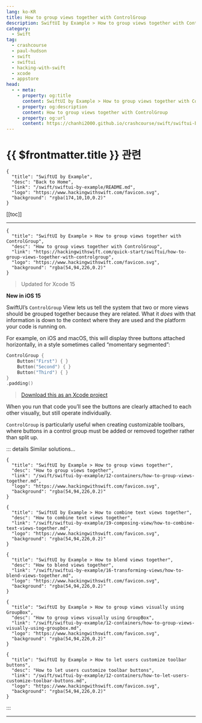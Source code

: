 ```yaml
---
lang: ko-KR
title: How to group views together with ControlGroup
description: SwiftUI by Example > How to group views together with ControlGroup
category:
  - Swift
tag: 
  - crashcourse
  - paul-hudson
  - swift
  - swiftui
  - hacking-with-swift
  - xcode
  - appstore
head:
  - - meta:
    - property: og:title
      content: SwiftUI by Example > How to group views together with ControlGroup
    - property: og:description
      content: How to group views together with ControlGroup
    - property: og:url
      content: https://chanhi2000.github.io/crashcourse/swift/swiftui-by-example/06-user-interface-controls/how-to-group-views-together-with-controlgroup.html
---
```


# {{ $frontmatter.title }} 관련

```component VPCard
{
  "title": "SwiftUI by Example",
  "desc": "Back to Home",
  "link": "/swift/swiftui-by-example/README.md",
  "logo": "https://www.hackingwithswift.com/favicon.svg",
  "background": "rgba(174,10,10,0.2)"
}
```

[[toc]]

---

```component VPCard
{
  "title": "SwiftUI by Example > How to group views together with ControlGroup",
  "desc": "How to group views together with ControlGroup",
  "link": "https://hackingwithswift.com/quick-start/swiftui/how-to-group-views-together-with-controlgroup",
  "logo": "https://www.hackingwithswift.com/favicon.svg",
  "background": "rgba(54,94,226,0.2)"
}
```

> Updated for Xcode 15

**New in iOS 15**

SwiftUI’s `ControlGroup` View lets us tell the system that two or more views should be grouped together because they are related. What it *does* with that information is down to the context where they are used and the platform your code is running on.

For example, on iOS and macOS, this will display three buttons attached horizontally, in a style sometimes called “momentary segmented”:

```swift
ControlGroup {
    Button("First") { }
    Button("Second") { }
    Button("Third") { }
}
.padding()
```

> [<FontIcon icon="fas fa-file-zipper"/>Download this as an Xcode project](https://www.hackingwithswift.com/files/projects/swiftui/how-to-group-views-together-with-controlgroup-1.zip)

When you run that code you’ll see the buttons are clearly attached to each other visually, but still operate individually.

`ControlGroup` is particularly useful when creating customizable toolbars, where buttons in a control group must be added or removed together rather than split up.

::: details Similar solutions…

```component VPCard
{
  "title": "SwiftUI by Example > How to group views together",
  "desc": "How to group views together",
  "link": "/swift/swiftui-by-example/12-containers/how-to-group-views-together.md",
  "logo": "https://www.hackingwithswift.com/favicon.svg",
  "background": "rgba(54,94,226,0.2)"
}
```

```component VPCard
{
  "title": "SwiftUI by Example > How to combine text views together",
  "desc": "How to combine text views together",
  "link": "/swift/swiftui-by-example/19-composing-view/how-to-combine-text-views-together.md",
  "logo": "https://www.hackingwithswift.com/favicon.svg",
  "background": "rgba(54,94,226,0.2)"
}
```

```component VPCard
{
  "title": "SwiftUI by Example > How to blend views together",
  "desc": "How to blend views together",
  "link": "/swift/swiftui-by-example/16-transforming-views/how-to-blend-views-together.md",
  "logo": "https://www.hackingwithswift.com/favicon.svg",
  "background": "rgba(54,94,226,0.2)"
}
```

```component VPCard
{
  "title": "SwiftUI by Example > How to group views visually using GroupBox",
  "desc": "How to group views visually using GroupBox",
  "link": "/swift/swiftui-by-example/12-containers/how-to-group-views-visually-using-groupbox.md",
  "logo": "https://www.hackingwithswift.com/favicon.svg",
  "background": "rgba(54,94,226,0.2)"
}
```

```component VPCard
{
  "title": "SwiftUI by Example > How to let users customize toolbar buttons",
  "desc": "How to let users customize toolbar buttons",
  "link": "/swift/swiftui-by-example/12-containers/how-to-let-users-customize-toolbar-buttons.md",
  "logo": "https://www.hackingwithswift.com/favicon.svg",
  "background": "rgba(54,94,226,0.2)"
}
```

:::

---

<TagLinks />